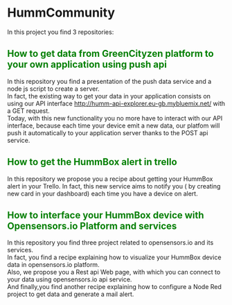 # HummCommunity

In this project you find 3 repositories:

## <span style="color: green"> How to get data from GreenCityzen platform to your own application using push api </span>

In this repository you find a presentation of the push data service and a node js script to create a server.<br/>
In fact, the existing way to get your data in your application consists on using our API interface  http://humm-api-explorer.eu-gb.mybluemix.net/ with a GET request.<br/>
Today, with this new functionality you no more have to interact with our API interface, because each time your device emit a new data, our platfom will push it automatically to your application server thanks to the POST api service.

## <span style="color: green"> How to get the HummBox alert in trello </span>

In this repository we propose you a recipe about getting your HummBox alert in your Trello.
In fact, this new service aims to notify you ( by creating new card in your dashboard) each time you have a device on alert.

## <span style="color: green"> How to interface your HummBox device with Opensensors.io Platform and services </span>

In this repository you find three project related to opensensors.io and its services.<br/>
In fact, you find a recipe explaining how to visualize your HummBox device data in opensensors.io platform.<br/>
Also, we propose you a Rest api Web page, with which you can connect to your data using opensensors.io api service. <br/>
And finally,you find another recipe explaining how to configure a Node Red project to get data and generate a mail alert.

